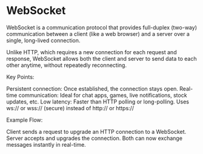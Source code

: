 # WebSocket
WebSocket is a communication protocol that provides full-duplex (two-way) communication between a client (like a web browser) and a server over a single, long-lived connection.

Unlike HTTP, which requires a new connection for each request and response, WebSocket allows both the client and server to send data to each other anytime, without repeatedly reconnecting.

Key Points:

Persistent connection: Once established, the connection stays open.
Real-time communication: Ideal for chat apps, games, live notifications, stock updates, etc.
Low latency: Faster than HTTP polling or long-polling.
Uses ws:// or wss:// (secure) instead of http:// or https://

Example Flow:

Client sends a request to upgrade an HTTP connection to a WebSocket.
Server accepts and upgrades the connection.
Both can now exchange messages instantly in real-time.